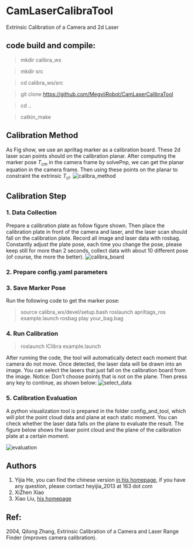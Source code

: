 # CamLaserCalibraTool
Extrinsic Calibration of a Camera and 2d Laser

## code build and compile:

> mkdir calibra_ws

> mkdir src

> cd calibra_ws/src 

> git clone https://github.com/MegviiRobot/CamLaserCalibraTool

> cd ..

> catkin_make

## Calibration Method
As Fig show, we use an apriltag marker as a calibration board. These 2d laser scan points should on the calibration planar. After computing the marker pose $T_{cm}$ in the camera frame by solvePnp, we can get the planar equation in the camera frame. Then using these points on the planar to constraint the extrinsic $T_{cl}$.
![calibra_method](https://img-blog.csdnimg.cn/20181214120913798.png)

## Calibration Step
### 1. Data Collection 
Prepare a calibration plate as follow figure shown. Then place the calibration plate in front of the camera and laser, and the laser scan should fall on the calibration plate. Record all image and laser data with rosbag. Constantly adjust the plate pose, each time you change the pose, please keep still for more than 2 seconds, collect data with about 10 different pose (of course, the more the better).
![calibra_board](https://img-blog.csdnimg.cn/20181214140949954.png)

### 2. Prepare config.yaml parameters 
### 3. Save Marker Pose
Run the following code to get the marker pose:

> source calibra_ws/devel/setup.bash
> roslaunch apriltags_ros example.launch
> rosbag play your_bag.bag

### 4. Run Calibration
> roslaunch lClibra example.launch 

After running the code, the tool will automatically detect each moment that camera do not move. Once detected, the laser data will be drawn into an image. You can select the lasers that just fall on the calibration board from the image. Notice: Don't choose points that is not on the plane. Then press any key to continue, as shown below:
![select_data](https://img-blog.csdnimg.cn/20181214142017919.png)

### 5. Calibration Evaluation

A python visualization tool is prepared in the folder config_and_tool, which will plot the point cloud data and plane at each static moment. You can check whether the laser data falls on the plane to evaluate the result. The figure below shows the laser point cloud and the plane of the calibration plate at a certain moment.

![evaluation](https://img-blog.csdnimg.cn/20181214142436227.png)

## Authors
1. Yijia He, you can find the chinese version [in his homepage](https://blog.csdn.net/heyijia0327/article/details/85000943), if you have any question, please contact heyijia_2013 at 163 dot com
2. XiZhen Xiao
3. Xiao Liu, [his homepage](http://www.liuxiao.org/)

## Ref:
2004, Qilong Zhang, Extrinsic Calibration of a Camera and Laser Range Finder (improves camera calibration).
